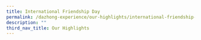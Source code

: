```yaml
---
title: International Friendship Day
permalink: /dazhong-experience/our-highlights/international-friendship-day/
description: ""
third_nav_title: Our Highlights
---
```

